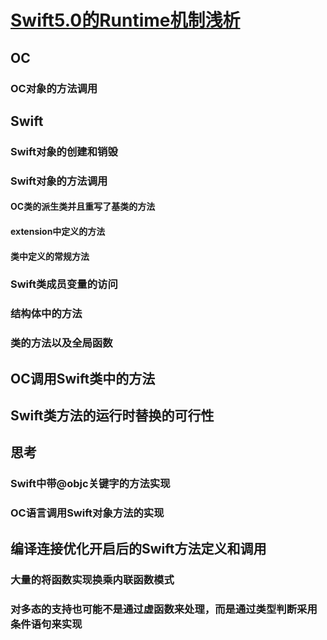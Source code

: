# [Swift5.0的Runtime机制浅析](https://mp.weixin.qq.com/s/qPlg716RqtiT2PK_WqtBZQ)

## OC

### OC对象的方法调用 

## Swift

### Swift对象的创建和销毁

### Swift对象的方法调用

#### OC类的派生类并且重写了基类的方法

#### extension中定义的方法

#### 类中定义的常规方法

### Swift类成员变量的访问

### 结构体中的方法

### 类的方法以及全局函数

## OC调用Swift类中的方法

## Swift类方法的运行时替换的可行性

## 思考

### Swift中带@objc关键字的方法实现

### OC语言调用Swift对象方法的实现

## 编译连接优化开启后的Swift方法定义和调用

### 大量的将函数实现换乘内联函数模式

### 对多态的支持也可能不是通过虚函数来处理，而是通过类型判断采用条件语句来实现

